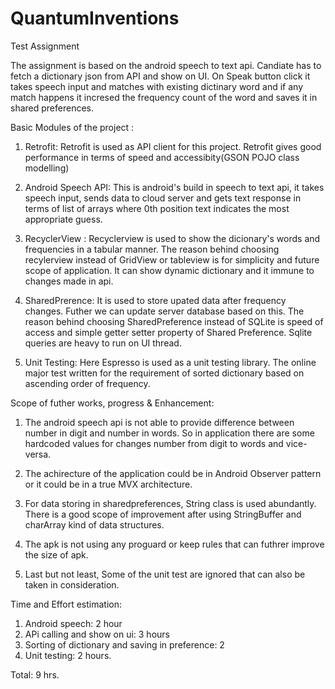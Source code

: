 # QuantumInventions
Test Assignment

The assignment is based on the android speech to text api. Candiate has to fetch a dictionary json from API and show on UI. On Speak button 
click it takes speech input and matches with existing dictinary word and if any match happens it incresed the frequency count of the word and saves it in shared preferences.


Basic Modules of the project :

1. Retrofit: Retrofit is used as API client for this project. Retrofit gives good performance in terms of speed and accessibity(GSON POJO class modelling)

2. Android Speech API: This is android's build in speech to text api, it takes speech input, sends data to cloud server and gets text response in terms of list of arrays where 0th position text indicates the most appropriate guess.

3. RecyclerView : Recyclerview is used to show the dicionary's words and frequencies in a tabular manner. The reason behind choosing recylerview instead of GridView or tableview is for simplicity and future scope of application. It can show dynamic dictionary and it 
immune to changes made in api.

4. SharedPrerence: It is used to store upated data after frequency changes. Futher we can update server database based on this. 
The reason behind choosing SharedPreference instead of SQLite is speed of access and simple getter setter property of Shared Preference.
Sqlite queries are heavy to run on UI thread.

5. Unit Testing: Here Espresso is used as a unit testing library. The online major test written for the requirement of sorted dictionary based on ascending order of frequency.


Scope of futher works, progress & Enhancement:

1. The android speech api is not able to provide difference between number in digit and number in words. So in application there are some hardcoded values for changes number from digit to words and vice-versa.

2. The achirecture of the application could be in Android Observer pattern or it could be in a true MVX architecture.

3. For data storing in sharedpreferences, String class is used abundantly. There is a good scope of improvement after using StringBuffer and charArray kind of data structures.

4. The apk is not using any proguard or keep rules that can futhrer improve the size of apk.

5. Last but not least, Some of the unit test are ignored that can also be taken in consideration.


Time and Effort estimation:

1. Android speech: 2 hour
2. APi calling and show on ui: 3 hours
3. Sorting of dictionary and saving in preference: 2
4. Unit testing: 2 hours.

Total: 9 hrs.


